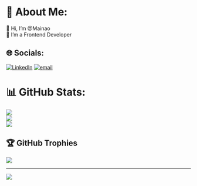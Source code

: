 # 💫 About Me:
👋 Hi, I’m @Mainao<br>👀 I’m a Frontend Developer


## 🌐 Socials:
[![LinkedIn](https://img.shields.io/badge/LinkedIn-%230077B5.svg?logo=linkedin&logoColor=white)](https://linkedin.com/in/https://www.linkedin.com/in/mainao-baro/) [![email](https://img.shields.io/badge/Email-D14836?logo=gmail&logoColor=white)](mailto:mainao1230@gmail.com) 

# 📊 GitHub Stats:
![](https://github-readme-stats.vercel.app/api?username=Mainao&theme=dark&hide_border=false&include_all_commits=true&count_private=true)<br/>
![](https://nirzak-streak-stats.vercel.app/?user=Mainao&theme=dark&hide_border=false)<br/>
![](https://github-readme-stats.vercel.app/api/top-langs/?username=Mainao&theme=dark&hide_border=false&include_all_commits=true&count_private=true&layout=compact)

## 🏆 GitHub Trophies
![](https://github-profile-trophy.vercel.app/?username=Mainao&theme=radical&no-frame=false&no-bg=true&margin-w=4)

---
[![](https://visitcount.itsvg.in/api?id=Mainao&icon=0&color=0)](https://visitcount.itsvg.in)

<!-- Proudly created with GPRM ( https://gprm.itsvg.in ) -->
